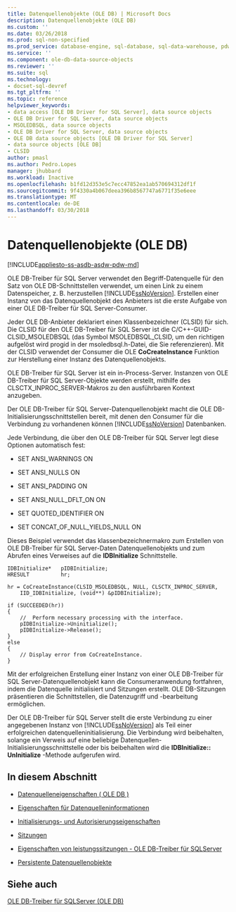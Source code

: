 ```yaml
---
title: Datenquellenobjekte (OLE DB) | Microsoft Docs
description: Datenquellenobjekte (OLE DB)
ms.custom: ''
ms.date: 03/26/2018
ms.prod: sql-non-specified
ms.prod_service: database-engine, sql-database, sql-data-warehouse, pdw
ms.service: ''
ms.component: ole-db-data-source-objects
ms.reviewer: ''
ms.suite: sql
ms.technology:
- docset-sql-devref
ms.tgt_pltfrm: ''
ms.topic: reference
helpviewer_keywords:
- data access [OLE DB Driver for SQL Server], data source objects
- OLE DB Driver for SQL Server, data source objects
- MSOLEDBSQL, data source objects
- OLE DB Driver for SQL Server, data source objects
- OLE DB data source objects [OLE DB Driver for SQL Server]
- data source objects [OLE DB]
- CLSID
author: pmasl
ms.author: Pedro.Lopes
manager: jhubbard
ms.workload: Inactive
ms.openlocfilehash: b1fd12d353e5c7ecc47852ea1ab570694312df1f
ms.sourcegitcommit: 9f4330a4b067deea396b8567747a6771f35e6eee
ms.translationtype: MT
ms.contentlocale: de-DE
ms.lasthandoff: 03/30/2018
---
```

# <a name="data-source-objects-ole-db"></a>Datenquellenobjekte (OLE DB)
[!INCLUDE[appliesto-ss-asdb-asdw-pdw-md](../../../includes/appliesto-ss-asdb-asdw-pdw-md.md)]

  OLE DB-Treiber für SQL Server verwendet den Begriff-Datenquelle für den Satz von OLE DB-Schnittstellen verwendet, um einen Link zu einem Datenspeicher, z. B. herzustellen [!INCLUDE[ssNoVersion](../../../includes/ssnoversion-md.md)]. Erstellen einer Instanz von das Datenquellenobjekt des Anbieters ist die erste Aufgabe von einer OLE DB-Treiber für SQL Server-Consumer.  
  
 Jeder OLE DB-Anbieter deklariert einen Klassenbezeichner (CLSID) für sich. Die CLSID für den OLE DB-Treiber für SQL Server ist die C/C++-GUID-CLSID_MSOLEDBSQL (das Symbol MSOLEDBSQL_CLSID, um den richtigen aufgelöst wird progid in der msoledbsql.h-Datei, die Sie referenzieren). Mit der CLSID verwendet der Consumer die OLE **CoCreateInstance** Funktion zur Herstellung einer Instanz des Datenquellenobjekts.  
  
 OLE DB-Treiber für SQL Server ist ein in-Process-Server. Instanzen von OLE DB-Treiber für SQL Server-Objekte werden erstellt, mithilfe des CLSCTX_INPROC_SERVER-Makros zu den ausführbaren Kontext anzugeben.  
  
 Der OLE DB-Treiber für SQL Server-Datenquellenobjekt macht die OLE DB-Initialisierungsschnittstellen bereit, mit denen den Consumer für die Verbindung zu vorhandenen können [!INCLUDE[ssNoVersion](../../../includes/ssnoversion-md.md)] Datenbanken.  
  
 Jede Verbindung, die über den OLE DB-Treiber für SQL Server legt diese Optionen automatisch fest:  
  
-   SET ANSI_WARNINGS ON  
  
-   SET ANSI_NULLS ON  
  
-   SET ANSI_PADDING ON  
  
-   SET ANSI_NULL_DFLT_ON ON  
  
-   SET QUOTED_IDENTIFIER ON  
  
-   SET CONCAT_OF_NULL_YIELDS_NULL ON  
  
 Dieses Beispiel verwendet das klassenbezeichnermakro zum Erstellen von OLE DB-Treiber für SQL Server-Daten Datenquellenobjekts und zum Abrufen eines Verweises auf die **IDBInitialize** Schnittstelle.  
  
```  
IDBInitialize*   pIDBInitialize;  
HRESULT          hr;  
  
hr = CoCreateInstance(CLSID_MSOLEDBSQL, NULL, CLSCTX_INPROC_SERVER,  
    IID_IDBInitialize, (void**) &pIDBInitialize);  
  
if (SUCCEEDED(hr))  
{  
    //  Perform necessary processing with the interface.  
    pIDBInitialize->Uninitialize();  
    pIDBInitialize->Release();  
}  
else  
{  
    // Display error from CoCreateInstance.  
}  
```  
  
 Mit der erfolgreichen Erstellung einer Instanz von einer OLE DB-Treiber für SQL Server-Datenquellenobjekt kann die Consumeranwendung fortfahren, indem die Datenquelle initialisiert und Sitzungen erstellt. OLE DB-Sitzungen präsentieren die Schnittstellen, die Datenzugriff und -bearbeitung ermöglichen.  
  
 Der OLE DB-Treiber für SQL Server stellt die erste Verbindung zu einer angegebenen Instanz von [!INCLUDE[ssNoVersion](../../../includes/ssnoversion-md.md)] als Teil einer erfolgreichen datenquelleninitialisierung. Die Verbindung wird beibehalten, solange ein Verweis auf eine beliebige Datenquellen-Initialisierungsschnittstelle oder bis beibehalten wird die **IDBInitialize:: UnInitialize** -Methode aufgerufen wird.  
  
## <a name="in-this-section"></a>In diesem Abschnitt  
  
-   [Datenquelleneigenschaften &#40; OLE DB &#41;](../../oledb/ole-db-data-source-objects/data-source-properties-ole-db.md)  
  
-   [Eigenschaften für Datenquelleninformationen](../../oledb/ole-db-data-source-objects/data-source-information-properties.md)  
  
-   [Initialisierungs- und Autorisierungseigenschaften](../../oledb/ole-db-data-source-objects/initialization-and-authorization-properties.md)  
  
-   [Sitzungen](../../oledb/ole-db-data-source-objects/sessions.md)  
  
-   [Eigenschaften von leistungssitzungen - OLE DB-Treiber für SQLServer](../../oledb/ole-db-data-source-objects/session-properties-oledb-driver-for-sql-server.md)  
  
-   [Persistente Datenquellenobjekte](../../oledb/ole-db-data-source-objects/persisted-data-source-objects.md)  
  
## <a name="see-also"></a>Siehe auch  
 [OLE DB-Treiber für SQLServer &#40;OLE DB&#41;](../../oledb/ole-db/oledb-driver-for-sql-server-ole-db.md)  
  
  
